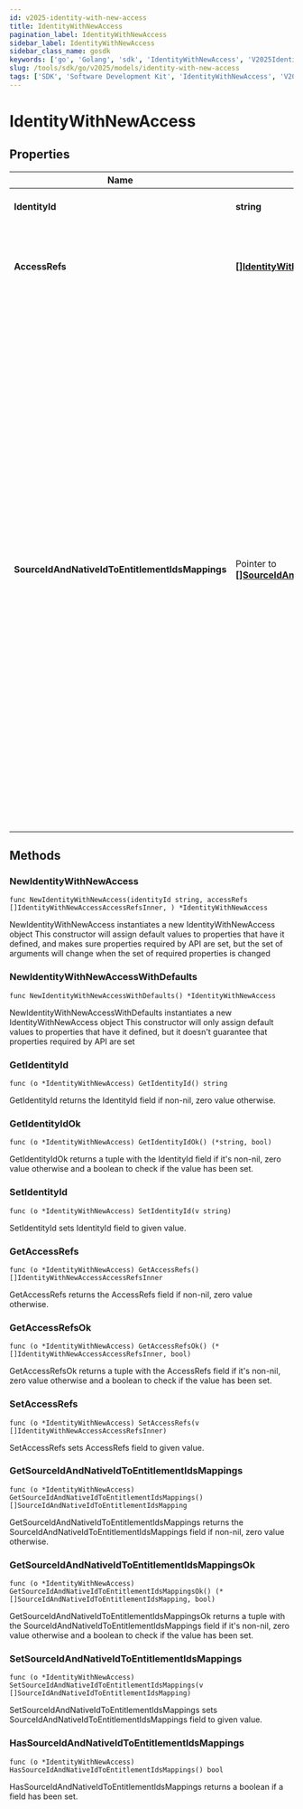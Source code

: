 ```yaml
---
id: v2025-identity-with-new-access
title: IdentityWithNewAccess
pagination_label: IdentityWithNewAccess
sidebar_label: IdentityWithNewAccess
sidebar_class_name: gosdk
keywords: ['go', 'Golang', 'sdk', 'IdentityWithNewAccess', 'V2025IdentityWithNewAccess'] 
slug: /tools/sdk/go/v2025/models/identity-with-new-access
tags: ['SDK', 'Software Development Kit', 'IdentityWithNewAccess', 'V2025IdentityWithNewAccess']
---
```


# IdentityWithNewAccess

## Properties

Name | Type | Description | Notes
------------ | ------------- | ------------- | -------------
**IdentityId** | **string** | Identity id to be checked. | 
**AccessRefs** | [**[]IdentityWithNewAccessAccessRefsInner**](identity-with-new-access-access-refs-inner) | The list of entitlements to consider for possible violations in a preventive check. | 
**SourceIdAndNativeIdToEntitlementIdsMappings** | Pointer to [**[]SourceIdAndNativeIdToEntitlementIdsMapping**](source-id-and-native-id-to-entitlement-ids-mapping) | Mappings between sourceId and nativeId to entitlement IDs for which access is requested. This is only being used for ARM analysis in case of user having multiple accounts on the same source on which entitlement is requested. Optional parameter that helps identify which account the entitlement is requested on. For scenarios where users have a single account on the source and do not provide this field, the available account is chosen. | [optional] 

## Methods

### NewIdentityWithNewAccess

`func NewIdentityWithNewAccess(identityId string, accessRefs []IdentityWithNewAccessAccessRefsInner, ) *IdentityWithNewAccess`

NewIdentityWithNewAccess instantiates a new IdentityWithNewAccess object
This constructor will assign default values to properties that have it defined,
and makes sure properties required by API are set, but the set of arguments
will change when the set of required properties is changed

### NewIdentityWithNewAccessWithDefaults

`func NewIdentityWithNewAccessWithDefaults() *IdentityWithNewAccess`

NewIdentityWithNewAccessWithDefaults instantiates a new IdentityWithNewAccess object
This constructor will only assign default values to properties that have it defined,
but it doesn't guarantee that properties required by API are set

### GetIdentityId

`func (o *IdentityWithNewAccess) GetIdentityId() string`

GetIdentityId returns the IdentityId field if non-nil, zero value otherwise.

### GetIdentityIdOk

`func (o *IdentityWithNewAccess) GetIdentityIdOk() (*string, bool)`

GetIdentityIdOk returns a tuple with the IdentityId field if it's non-nil, zero value otherwise
and a boolean to check if the value has been set.

### SetIdentityId

`func (o *IdentityWithNewAccess) SetIdentityId(v string)`

SetIdentityId sets IdentityId field to given value.


### GetAccessRefs

`func (o *IdentityWithNewAccess) GetAccessRefs() []IdentityWithNewAccessAccessRefsInner`

GetAccessRefs returns the AccessRefs field if non-nil, zero value otherwise.

### GetAccessRefsOk

`func (o *IdentityWithNewAccess) GetAccessRefsOk() (*[]IdentityWithNewAccessAccessRefsInner, bool)`

GetAccessRefsOk returns a tuple with the AccessRefs field if it's non-nil, zero value otherwise
and a boolean to check if the value has been set.

### SetAccessRefs

`func (o *IdentityWithNewAccess) SetAccessRefs(v []IdentityWithNewAccessAccessRefsInner)`

SetAccessRefs sets AccessRefs field to given value.


### GetSourceIdAndNativeIdToEntitlementIdsMappings

`func (o *IdentityWithNewAccess) GetSourceIdAndNativeIdToEntitlementIdsMappings() []SourceIdAndNativeIdToEntitlementIdsMapping`

GetSourceIdAndNativeIdToEntitlementIdsMappings returns the SourceIdAndNativeIdToEntitlementIdsMappings field if non-nil, zero value otherwise.

### GetSourceIdAndNativeIdToEntitlementIdsMappingsOk

`func (o *IdentityWithNewAccess) GetSourceIdAndNativeIdToEntitlementIdsMappingsOk() (*[]SourceIdAndNativeIdToEntitlementIdsMapping, bool)`

GetSourceIdAndNativeIdToEntitlementIdsMappingsOk returns a tuple with the SourceIdAndNativeIdToEntitlementIdsMappings field if it's non-nil, zero value otherwise
and a boolean to check if the value has been set.

### SetSourceIdAndNativeIdToEntitlementIdsMappings

`func (o *IdentityWithNewAccess) SetSourceIdAndNativeIdToEntitlementIdsMappings(v []SourceIdAndNativeIdToEntitlementIdsMapping)`

SetSourceIdAndNativeIdToEntitlementIdsMappings sets SourceIdAndNativeIdToEntitlementIdsMappings field to given value.

### HasSourceIdAndNativeIdToEntitlementIdsMappings

`func (o *IdentityWithNewAccess) HasSourceIdAndNativeIdToEntitlementIdsMappings() bool`

HasSourceIdAndNativeIdToEntitlementIdsMappings returns a boolean if a field has been set.


